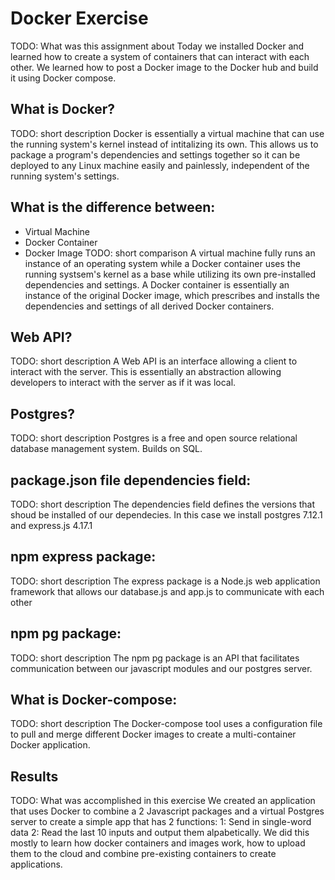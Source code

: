 # Docker Exercise

TODO: What was this assignment about
Today we installed Docker and learned how to create a system of containers that can interact with each other. We learned how to post a Docker image to the Docker hub and build it using Docker compose.

## What is Docker?

TODO: short description
Docker is essentially a virtual machine that can use the running system's kernel instead of intitalizing its own. This allows us to package a program's dependencies and settings together so it can be deployed to any Linux machine easily and painlessly, independent of the running system's settings.

## What is the difference between:

* Virtual Machine
* Docker Container
* Docker Image
TODO: short comparison
A virtual machine fully runs an instance of an operating system while a Docker container uses the running systsem's kernel as a base while utilizing its own pre-installed dependencies and settings. A Docker container is essentially an instance of the original Docker image, which prescribes and installs the dependencies and settings of all derived Docker containers.

## Web API?

TODO: short description
A Web API is an interface allowing a client to interact with the server. This is essentially an abstraction allowing developers to interact with the server as if it was local.

## Postgres?

TODO: short description
Postgres is a free and open source relational database management system. Builds on SQL.

## package.json file dependencies field:

TODO: short description
The dependencies field defines the versions that shoud be installed of our dependecies. In this case we install postgres 7.12.1 and express.js 4.17.1

## npm express package:

TODO: short description
The express package is a Node.js web application framework that allows our database.js and app.js to communicate with each other

## npm pg package:

TODO: short description
The npm pg package is an API that facilitates communication between our javascript modules and our postgres server.

## What is Docker-compose:

TODO: short description
The Docker-compose tool uses a configuration file to pull and merge different Docker images to create a multi-container Docker application.

## Results

TODO: What was accomplished in this exercise
We created an application that uses Docker to combine a 2 Javascript packages and a virtual Postgres server to create a simple app that has 2 functions:
1: Send in single-word data
2: Read the last 10 inputs and output them alpabetically.
We did this mostly to learn how docker containers and images work, how to upload them to the cloud and combine pre-existing containers to create applications.
